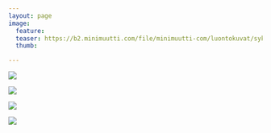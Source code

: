 ```yaml
---
layout: page
image:
  feature:
  teaser: https://b2.minimuutti.com/file/minimuutti-com/luontokuvat/syksy/5/DS71578-245px.jpg
  thumb:

---
```


![](https://b2.minimuutti.com/file/minimuutti-com/luontokuvat/syksy/5/DS71574-800px.jpg)

![](https://b2.minimuutti.com/file/minimuutti-com/luontokuvat/syksy/5/DS71575-800px.jpg)

![](https://b2.minimuutti.com/file/minimuutti-com/luontokuvat/syksy/5/DS71578-800px.jpg)

![](https://b2.minimuutti.com/file/minimuutti-com/luontokuvat/syksy/5/DS71579-800px.jpg)
